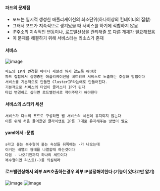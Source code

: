 #### 파드의 문제점
- 포드는 일시적 생성한 애플리케이션의 최소단위(하나이상의 컨테이너의 집합)
- 그래서 포드가 지속적으로 생겨났을 때 서비스를 하기에 적합하지 않음
- IP주소의 지속적인 변동이나, 로드밸선싱을 관리해줄 또 다른 개체가 필요해졌음
- 이 문제를 해결하기 위해 서비스라는 리소스가 존재




#### 서비스
![image](https://github.com/cwangg897/learning/assets/79621675/161791f6-1ea8-4bee-b3a1-ad456df6ea30)
```
파드의 IP가 변경될 때마다 재설정 하지 않도록 해야함
파드 집합에서 실행중인 애플리케이션을 네트워크 서비스로 노출하는 추상화 방법이다
서비스를 기본적으로 만들면 ClusterIP라는애로 만들어진다.
기본적으로 서비스의 타입이 클러스터 IP가 된다
타입 변경하고 싶다면 로드밸런서로 적어주던가 해야한다 
```

#### 서비스의 스티키 세션
```
서비스가 다수의 포드로 구성하면 웹 서비스의 세션이 유지되지 않는다
이를 위해 처음 들어왔던 클라이언트 IP를 그대로 유지해주는 방법이 필요
```

#### yaml에서 -문법
```
s라고 붙는 복수형이 붙는 속성들 뒤쪽에는 -가 나오는데
이거는 배열의 형태를 나열할때 하는것이다
다음 - 나오기전까지 하나의 세트이다
복수형이면 리스트(-)를 의심해라
```

#### 로드밸런싱해서 외부 API호출하는경우 외부 IP설정해야한다 (기능이 있다고만 알기)
![image](https://github.com/cwangg897/learning/assets/79621675/ca81f344-a2b6-4385-80d3-94a400466a42)
![image](https://github.com/cwangg897/learning/assets/79621675/931ab7bf-4adc-49fc-98df-e43a136a4287)

